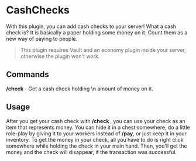 # CashChecks

With this plugin, you can add cash checks to your server! What a cash check is? It is basically a paper holding some money on it. Count them as a new way of paying to people.

> This plugin requires Vault and an economy plugin inside your server, otherwise the plugin won't work.

## Commands

**/check <amount>** - Get a cash check holding \n<amount> amount of money on it.

## Usage

After you get your cash check with **/check <amount>**, you can use your check as an item that represents money. You can hide it in a chest somewhere, do a little role-play by giving it to your workers instead of **/pay**, or just keep it in your inventory.
To get the money in your check, all you have to do is right click somewhere while holding the check in your main hand. Then, you'll get the money and the check will disappear, if the transaction was successful.
